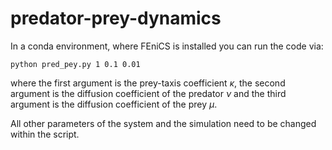 # predator-prey-dynamics

In a conda environment, where FEniCS is installed you can run the code via:

`python pred_pey.py 1 0.1 0.01` 

where the first argument is the prey-taxis coefficient $\kappa$, the second argument is the diffusion coefficient of the predator $\nu$
and the third argument is the diffusion coefficient of the prey $\mu$.

All other parameters of the system and the simulation need to be changed within the script.
